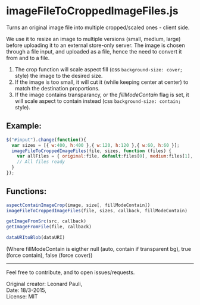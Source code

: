 # imageFileToCroppedImageFiles.js
Turns an original image file into multiple cropped/scaled ones - client side.

We use it to resize an image to multiple versions (small, medium, large) before uploading it to an external store-only server.
The image is chosen through a file input, and uploaded as a file, hence the need to convert it from and to a file.

1. The crop function will scale aspect fill (css `background-size: cover;` style) the image to the desired size.
2. If the image is too small, it will cut it (while keeping center at center) to match the destination proportions.
3. If the image contains transparancy, or the *fillModeContain* flag is set, it will scale aspect to contain instead (css `background-size: contain;` style).


## Example:

```javascript
$("#input").change(function(){
  var sizes = [{ w:400, h:400 },{ w:120, h:120 },{ w:60, h:60 }];
  imageFileToCroppedImageFiles(file, sizes, function (files) {
    var allFiles = { original:file, default:files[0], medium:files[1], small:files[2] };
    // All files ready
  }
});
```


## Functions:

```javascript
aspectContainImageCrop(image, size[, fillModeContain])    						-> Image
imageFileToCroppedImageFiles(file, sizes, callback, fillModeContain) 	-> callback(files)

getImageFromSrc(src, callback) 	                          						-> callback(image)
getImageFromFile(file, callback)                          						-> callback(image)

dataURItoBlob(dataURI)                                    						-> Blob
```

(Where fillModeContain is eigther null (auto, contain if transparent bg), true (force contain), false (force cover))


---

Feel free to contribute, and to open issues/requests.

Original creator: Leonard Pauli,  
Date: 18/3-2015,  
License: MIT  
